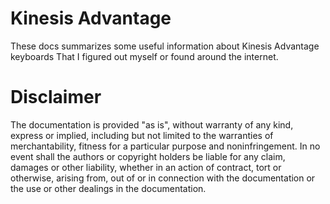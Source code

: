 # Kinesis Advantage

These docs summarizes some useful information about Kinesis Advantage keyboards
That I figured out myself or found around the internet.

# Disclaimer

The documentation is provided "as is", without warranty of any kind, express or
implied, including but not limited to the warranties of merchantability, fitness
for a particular purpose and noninfringement. In no event shall the authors or
copyright holders be liable for any claim, damages or other liability, whether
in an action of contract, tort or otherwise, arising from, out of or in
connection with the documentation or the use or other dealings in the
documentation.
